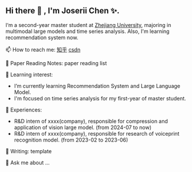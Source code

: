 ## Hi there 👋 , I'm Joserii Chen ✨.
I‘m a second-year master student at [Zhejiang University](https://www.zju.edu.cn/), majoring in multimodal large models and time series analysis. Also, I'm learning recommendation system now.

📫 How to reach me:
[知乎](https://www.zhihu.com/people/a-la-si-jia-mei-you-xue-yu)  [csdn](https://blog.csdn.net/qq_45579784)

📝 Paper Reading Notes: paper reading list

🌱 Learning interest: 
- I’m currently learning Recommendation System and Large Language Model.
- I'm focused on time series analysis for my first-year of master student.

🌾 Experiences:
- R&D intern of xxxx(company), responsible for compression and application of vision large model. (from 2024-07 to now)
- R&D intern of xxxx(company), responsible for research of voiceprint recognition model. (from 2023-02 to 2023-06)

📝 Writing:  template

💬 Ask me about ...

